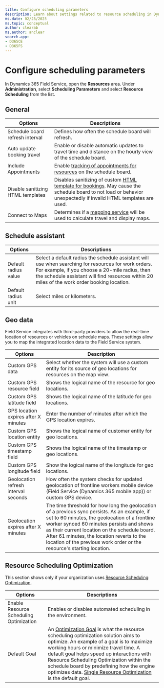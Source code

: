 ```yaml
---
title: Configure scheduling parameters
description: Learn about settings related to resource scheduling in Dynamics 365 Field Service.
ms.date: 02/23/2023
ms.topic: conceptual
author: clearab
ms.author: anclear
search.app:
- D365CE
- D365FS
---
```


# Configure scheduling parameters

In Dynamics 365 Field Service, open the **Resources** area. Under **Administration**, select **Scheduling Parameters** and select **Resource Scheduling** from the list.

## General

| Options | Descriptions |
| --- | --- |
| Schedule board refresh interval | Defines how often the schedule board will refresh. |
| Auto update booking travel | Enable or disable automatic updates to travel time and distance on the hourly view of the schedule board. |
| Include Appointments | Enable [tracking of appointments for resources](./appointment-scheduling.md) on the schedule board. |
| Disable sanitizing HTML templates | Disables sanitizing of custom [HTML template for bookings](./booking-template.md). May cause the schedule board to not load or behavior unexpectedly if invalid HTML templates are used. |
| Connect to Maps | Determines if a [mapping service](./field-service-maps-address-locations.md) will be used to calculate travel and display maps. |

## Schedule assistant

| Options | Descriptions |
| --- | --- |
| Default radius value    |   Select a default radius the schedule assistant will use when searching for resources for  work orders. For example, if you choose a 20-mile radius, then the schedule assistant will find resources within 20 miles of the work order  booking location.   |
| Default radius unit     |    Select miles or kilometers.      |

## Geo data

Field Service integrates with third-party providers to allow the real-time location of resources or vehicles on schedule maps. These settings allow you to map the integrated location data to the Field Service system.
  
|  Options  |  Description   |  
|-------------|-----------------|  
| Custom GPS data | Select whether the system will use a custom entity for its source of geo locations for resources on the map view.|  
| Custom GPS resource field | Shows the logical name of the resource for geo locations.|  
| Custom GPS latitude field | Shows the logical name of the latitude for geo locations.|  
| GPS location expires after X minutes | Enter the number of minutes after which the GPS location expires.|  
| Custom GPS location entity | Shows the logical name of customer entity for geo locations.|  
| Custom GPS timestamp field | Shows the logical name of the timestamp or geo locations.|  
| Custom GPS longitude field | Show the logical name of the longitude for geo locations.|  
|  Geolocation refresh interval seconds    |   How often the system checks for updated geolocation of frontline workers mobile device (Field Service (Dynamics 365 mobile app)) or custom GPS device.   |
|  Geolocation expires after X minutes   |   The time threshold for how long the geolocation of a previous sync persists. As an example, if set to 60 minutes, the geolocation of a frontline worker synced 60 minutes persists and shows as their current location on the schedule board. After 61 minutes, the location reverts to the location of the previous work order or the resource's starting location.    |

## Resource Scheduling Optimization

This section shows only if your organization uses [Resource Scheduling Optimization](rso-overview.md).

| Options | Descriptions |
| --- | --- |
|  Enable Resource Scheduling Optimization    |   Enables or disables automated scheduling in the environment.   |
|  Default Goal   |   An [Optimization Goal](rso-optimization-goal.md) is what the resource scheduling optimization solution aims to optimize. An example of a goal is to maximize working hours or minimize travel time. A default goal helps speed up interactions with Resource Scheduling Optimization within the schedule board by predefining how the engine optimizes data. [Single Resource Optimization](single-resource-optimization.md) is the default goal.  |